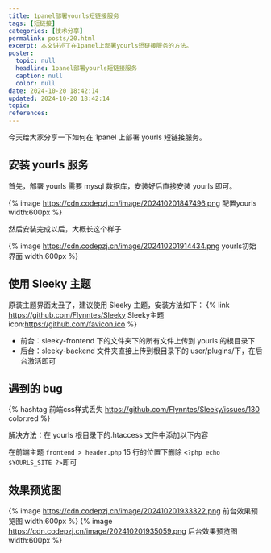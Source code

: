 ```yaml
---
title: 1panel部署yourls短链接服务
tags: [短链接]
categories: [技术分享]
permalink: posts/20.html
excerpt: 本文讲述了在1panel上部署yourls短链接服务的方法。
poster:
  topic: null
  headline: 1panel部署yourls短链接服务
  caption: null
  color: null
date: 2024-10-20 18:42:14
updated: 2024-10-20 18:42:14
topic:
references:
---
```


今天给大家分享一下如何在 1panel 上部署 yourls 短链接服务。

## 安装 yourls 服务

首先，部署 yourls 需要 mysql 数据库，安装好后直接安装 yourls 即可。

{% image https://cdn.codepzj.cn/image/202410201847496.png 配置yourls width:600px %}

然后安装完成以后，大概长这个样子

{% image https://cdn.codepzj.cn/image/202410201914434.png yourls初始界面 width:600px %}

## 使用 Sleeky 主题

原装主题界面太丑了，建议使用 Sleeky 主题，安装方法如下：
{% link https://github.com/Flynntes/Sleeky Sleeky主题 icon:https://github.com/favicon.ico %}

- 前台：sleeky-frontend 下的文件夹下的所有文件上传到 yourls 的根目录下
- 后台：sleeky-backend 文件夹直接上传到根目录下的 user/plugins/下，在后台激活即可

## 遇到的 bug

{% hashtag 前端css样式丢失 https://github.com/Flynntes/Sleeky/issues/130 color:red %}

解决方法：在 yourls 根目录下的.htaccess 文件中添加以下内容

在前端主题 `frontend > header.php` 15 行的位置下删除 `<?php echo $YOURLS_SITE ?>`即可

## 效果预览图

{% image https://cdn.codepzj.cn/image/202410201933322.png 前台效果预览图 width:600px %}
{% image https://cdn.codepzj.cn/image/202410201935059.png 后台效果预览图 width:600px %}
